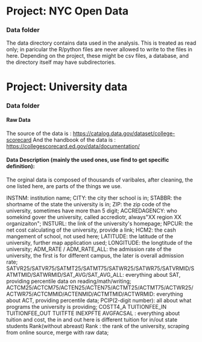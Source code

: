 # Project: NYC Open Data
### Data folder

The data directory contains data used in the analysis. This is treated as read only; in paricular the R/python files are never allowed to write to the files in here. Depending on the project, these might be csv files, a database, and the directory itself may have subdirectories.



# Project: University data
### Data folder


#### Raw Data
The source of the data is : https://catalog.data.gov/dataset/college-scorecard
And the handbook of the data is : https://collegescorecard.ed.gov/data/documentation/

#### Data Description (mainly the used ones, use find to get specific definition):

The orginal data is composed of thousands of varibales, after cleaning, the one listed here, are parts of the things we use.

INSTNM: institution name;
CITY: the city ther school is in;
STABBR: the shortname of the state the university is in;
ZIP: the zip code of the university, sometimes have more than 5 digit;
ACCREDAGENCY: who somekind gover the university, called accrediotr, always"XX region XX organizaiton";
INSTURL: the link of the university's homepage;
NPCUR: the net cost calculating of the university, provide a link;
HCM2: the cash mangement of school, not used here;
LATITUDE: the latitude of the university, further map application used;
LONGITUDE: the longtitude of the university;
ADM_RATE / ADM_RATE_ALL: the admission rate of the university, the first is for different campus, the later is overall admission rate;
SATVR25/SATVR75/SATMT25/SATMT75/SATWR25/SATWR75/SATVRMID/SATMTMID/SATWRMID/SAT_AVG/SAT_AVG_ALL: everything about SAT, providing percentile data on reading/math/writing;
ACTCM25/ACTCM75/ACTEN25/ACTEN75/ACTMT25/ACTMT75/ACTWR25/ACTWR75/ACTCMMID/ACTENMID/ACTMTMID/ACTWRMID: everything about ACT, providing percentile data;
PCIP(2-digit number): all about what programs the university is providing;
COSTT4_A	TUITIONFEE_IN	TUITIONFEE_OUT	TUITFTE	INEXPFTE	AVGFACSAL	: everything about tuition and cost, the in and out here is different tuition for in/out state students
Rank(without abreast)	Rank  : the rank of the university, scraping from online source, merge with raw data;
